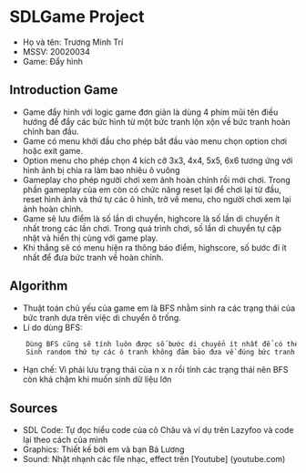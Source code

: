 # SDLGame Project
* Họ và tên: Trương Minh Trí
* MSSV: 20020034
* Game: Đẩy hình

## Introduction Game 

* Game đẩy hình với logic game đơn giản là dùng 4 phím mũi tên điều hướng để đẩy các bức hình từ một bức tranh lộn xộn về bức tranh hoàn chỉnh ban đầu.
* Game có menu khởi đầu cho phép bắt đầu vào menu chọn option chơi hoặc exit game.
* Option menu cho phép chọn 4 kích cỡ 3x3, 4x4, 5x5, 6x6 tương ứng với hình ảnh bị chia ra làm bao nhiêu ô vuông
* Gameplay cho phép người chơi xem ảnh hoàn chỉnh rồi mới chơi. Trong phần gameplay của em còn có chức năng reset lại để chơi lại từ đầu, reset hình ảnh và thứ tự các ô hình, trở về menu, cho người chơi xem lại ảnh hoàn chỉnh.
* Game sẽ lưu điểm là số lần di chuyển, highcore là số lần di chuyển ít nhất trong các lần chơi. Trong quá trình chơi, số lần di chuyển tự cập nhật và hiển thị cùng với game play.
* Khi thắng sẽ có menu hiện ra thông báo điểm, highscore, số bước đi ít nhất để đưa bức tranh về hoàn chỉnh.


## Algorithm
 
 * Thuật toán chủ yếu của game em là BFS nhằm sinh ra các trạng thái của bức tranh dựa trên việc di chuyển ô trống.
 * Lí do dùng BFS:
```bash
	Dùng BFS cũng sẽ tính luôn được số bước di chuyển ít nhất để có thể đưa bức tranh về trạng thái ban đầu.
	Sinh random thứ tự các ô tranh không đảm bảo đưa về đúng bức tranh
```
* Hạn chế: Vì phải lưu trạng thái của n x n rồi tính các trạng thái nên BFS còn khá chậm khi muốn sinh dữ liệu lớn

## Sources
* SDL Code:  Tự đọc hiểu code của cô Châu và ví dụ trên Lazyfoo và code lại theo cách của mình
* Graphics:  Thiết kế bởi em và bạn Bá Lương
* Sound:     Nhặt nhạnh các file nhạc, effect trên [Youtube] (youtube.com)


